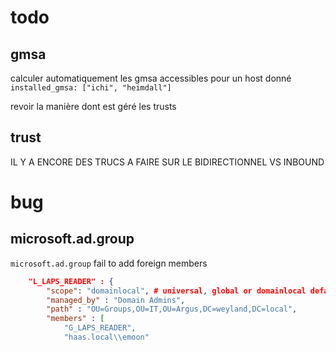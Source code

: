 
# todo

## gmsa
calculer automatiquement les gmsa accessibles pour un host donné
`installed_gmsa: ["ichi", "heimdall"]`

revoir la manière dont est géré les trusts

## trust
IL Y A ENCORE DES TRUCS A FAIRE SUR LE BIDIRECTIONNEL VS INBOUND

# bug

## microsoft.ad.group 
`microsoft.ad.group` fail to add foreign members

```json
    "L_LAPS_READER" : {
        "scope": "domainlocal", # universal, global or domainlocal default domainlocal
        "managed_by" : "Domain Admins",
        "path" : "OU=Groups,OU=IT,OU=Argus,DC=weyland,DC=local",
        "members" : [
            "G_LAPS_READER", 
            "haas.local\\emoon"
```


